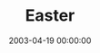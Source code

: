 ---
layout: series
series: "Easter"
permalink: "/easter/"
title: "Easter"
date: 2003-04-19 00:00:00
endDate: 2003-04-20 00:00:00
description: "0"
src: "http://s3.amazonaws.com/crossroads-media/images/GenericCrnerSign.jpg"
---